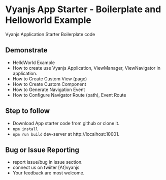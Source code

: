 # Vyanjs App Starter - Boilerplate and Helloworld Example
Vyanjs Application Starter Boilerplate code

## Demonstrate
* HelloWorld Example
* How to create use Vyanjs Application, ViewManager, ViewNavigator in application.
* How to Create Custom View (page)
* How to Create Custom Component
* How to Generate Navigation Event
* How to Configure Navigator Route (path), Event Route


## Step to follow
* Download App starter code from github or clone it.
* `npm install` 
* `npm run build` dev-server at http://localhost:10001.

## Bug or Issue Reporting
* report issue/bug in issue section.
* connect us on twiiter [At]vyanjs
* Your feedback are most welcome.